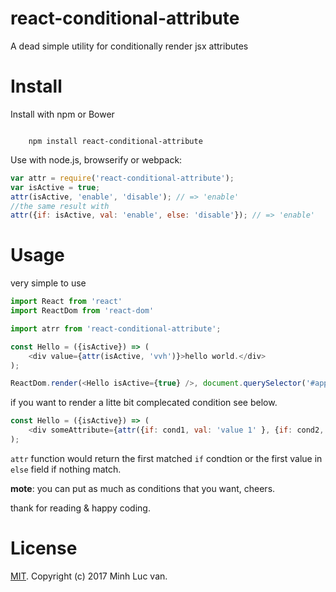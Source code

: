 # react-conditional-attribute

A dead simple utility for conditionally render jsx attributes

# Install

Install with npm or Bower

```shell

    npm install react-conditional-attribute

```
Use with node.js, browserify or webpack:

```javascript
var attr = require('react-conditional-attribute');
var isActive = true;
attr(isActive, 'enable', 'disable'); // => 'enable' 
//the same result with
attr({if: isActive, val: 'enable', else: 'disable'}); // => 'enable' 
```

# Usage

very simple to use 

```javascript 
import React from 'react' 
import ReactDom from 'react-dom'

import atrr from 'react-conditional-attribute';

const Hello = ({isActive}) => (  
    <div value={attr(isActive, 'vvh')}>hello world.</div>
);

ReactDom.render(<Hello isActive={true} />, document.querySelector('#app'));

```

if you want to render a litte bit complecated condition see below.

```javascript
const Hello = ({isActive}) => (  
    <div someAttribute={attr({if: cond1, val: 'value 1' }, {if: cond2, val: 'value 2' }, {if: cond3, val: 'value 3' }, {if: cond4, val: 'value 4' })}>hello world.</div>
);

```
``attr`` function would return the first matched ``if`` condtion or the first value in ``else`` field if nothing match.


**mote**: you can put as much as conditions that you want, cheers. 

thank for reading & happy coding.

# License

[MIT](https://github.com/minhlucvan/react-conditional-attribute/blob/master/LICENSE). Copyright (c) 2017 Minh Luc van.